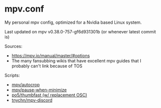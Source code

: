 # mpv.conf

My personal mpv config, optimized for a Nvidia based Linux system.  

Last updated on mpv v0.38.0-757-gf6d931301b (or whenever latest commit is)

Sources:

- <https://mpv.io/manual/master/#options>
- The many fansubbing wikis that have excellent mpv guides that I probably can't link because of TOS

Scripts:

- [mpv/autocrop](https://github.com/mpv-player/mpv/blob/master/TOOLS/lua/autocrop.lua)
- [mpv/pause-when-minimize](https://github.com/mpv-player/mpv/blob/master/TOOLS/lua/pause-when-minimize.lua)
- [po5/thumbfast (w/ replacement OSC)](https://github.com/po5/thumbfast)
- [tnychn/mpv-discord](https://github.com/tnychn/mpv-discord)

